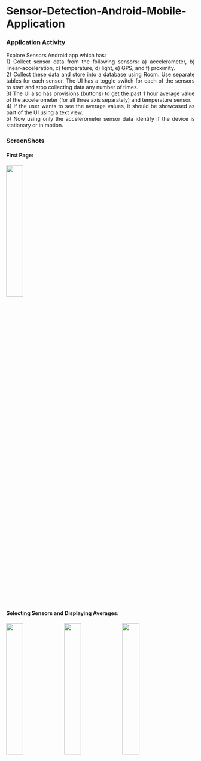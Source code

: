 # Sensor-Detection-Android-Mobile-Application

### Application Activity
<p align = "justify">
Explore Sensors Android app which has: <br/>
1) Collect sensor data from the following sensors: a) accelerometer, b) linear-acceleration, c) temperature, d) light, e) GPS, and f) proximity. <br/>
2) Collect these data and store into a database using Room. Use separate tables for each sensor. The UI has a toggle switch for each of the sensors to start and stop collecting data any number of times.<br/>
3) The UI also has provisions (buttons) to get the past 1 hour average value of the accelerometer (for all three axis separately) and temperature sensor.  <br/>
4) If the user wants to see the average values, it should be showcased as part of the UI using a text view. <br/>
5) Now using only the accelerometer sensor data identify if the device is stationary or in motion. <br/> 
</p>

### ScreenShots

#### First Page:
<img src="https://user-images.githubusercontent.com/43794593/154321545-1f66fa2d-4ea7-49bf-bdc9-36dffcae0b02.jpg" width=30% height=30%>
<br/>

#### Selecting Sensors and Displaying Averages:
<img src="https://user-images.githubusercontent.com/43794593/154324399-5547239e-79aa-40e7-a038-7a14f1de82c9.jpg" width=30% height=30%>   <img src="https://user-images.githubusercontent.com/43794593/154321539-add8e056-79bd-4dea-a127-362e15f11ca4.jpg" width=30% height=30%>      <img src="https://user-images.githubusercontent.com/43794593/154321522-79cbc7a9-abdd-4c37-a0e9-c3d8c251e6b6.jpg" width=30% height=30%>

